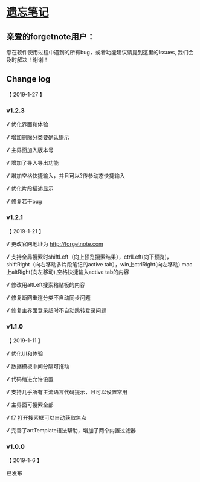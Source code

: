 # [遗忘笔记](http://forgetnote.com) 

## 亲爱的forgetnote用户：

您在软件使用过程中遇到的所有bug，或者功能建议请提到这里的Issues, 我们会及时解决！谢谢！

## Change log

【 2019-1-27 】

### v1.2.3

√ 优化界面和体验

√ 增加删除分类要确认提示

√ 主界面加入版本号

√ 增加了导入导出功能

√ 增加空格快捷输入，并且可以?传参动态快捷输入

√ 优化片段描述显示

√ 修复若干bug

### v1.2.1 

【 2019-1-21 】

√ 更改官网地址为 http://forgetnote.com

√ 支持全局搜索时shiftLeft（向上预览搜索结果），ctrlLeft(向下预览)，
shiftRight（向右移动多片段笔记的active tab），win上ctrlRight(向左移动)
mac上altRight(向左移动),空格快捷输入active tab的内容

√ 修改用altLeft搜索粘贴板的内容

√ 修复断网重连分类不自动同步问题

√ 修复主界面登录超时不自动跳转登录问题

### v1.1.0 

【 2019-1-11 】

√ 优化UI和体验

√ 数据模板中间分隔可拖动

√ 代码缩进允许设置

√ 支持几乎所有主流语言代码提示，且可以设置常用

√ 主界面可搜索全部

√ f7 打开搜索框可以自动获取焦点

√ 完善了artTemplate语法帮助，增加了两个内置过滤器

### v1.0.0 

【 2019-1-6 】

已发布
